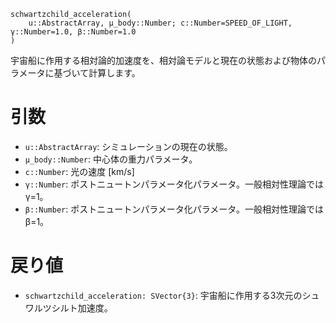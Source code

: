 ```
schwartzchild_acceleration(
    u::AbstractArray, μ_body::Number; c::Number=SPEED_OF_LIGHT, γ::Number=1.0, β::Number=1.0
)
```

宇宙船に作用する相対論的加速度を、相対論モデルと現在の状態および物体のパラメータに基づいて計算します。

# 引数

  * `u::AbstractArray`: シミュレーションの現在の状態。
  * `μ_body::Number`: 中心体の重力パラメータ。
  * `c::Number`: 光の速度 [km/s]
  * `γ::Number`: ポストニュートンパラメータ化パラメータ。一般相対性理論ではγ=1。
  * `β::Number`: ポストニュートンパラメータ化パラメータ。一般相対性理論ではβ=1。

# 戻り値

  * `schwartzchild_acceleration: SVector{3}`: 宇宙船に作用する3次元のシュワルツシルト加速度。
